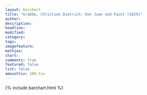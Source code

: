 ```yaml
---
layout: barchart
title: "Grabbe, Christian Dietrich: Don Juan und Faust (1829)"
author:
description:
headline:
modified:
category:
tags:
imagefeature: 
mathjax: 
chart: 
comments: true
featured: false
list: false
amounttsv: 209.tsv
---
```

{% include barchart.html %}
